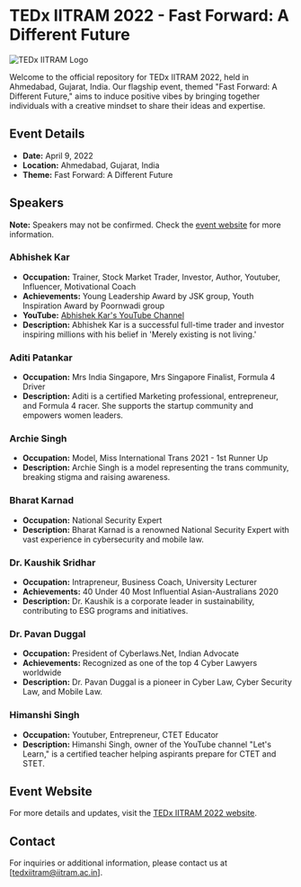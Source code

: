 # TEDx IITRAM 2022 - Fast Forward: A Different Future

![TEDx IITRAM Logo](![image](https://github.com/punjabinuclei/TedxIITRAM/assets/62651343/3c86cb41-5197-447b-bc37-4d825ab3214b)
)

Welcome to the official repository for TEDx IITRAM 2022, held in Ahmedabad, Gujarat, India. Our flagship event, themed "Fast Forward: A Different Future," aims to induce positive vibes by bringing together individuals with a creative mindset to share their ideas and expertise.

## Event Details

- **Date:** April 9, 2022
- **Location:** Ahmedabad, Gujarat, India
- **Theme:** Fast Forward: A Different Future

## Speakers

**Note:** Speakers may not be confirmed. Check the [event website](https://tedxiitram.com/) for more information.

### Abhishek Kar
- **Occupation:** Trainer, Stock Market Trader, Investor, Author, Youtuber, Influencer, Motivational Coach
- **Achievements:** Young Leadership Award by JSK group, Youth Inspiration Award by Poornwadi group
- **YouTube:** [Abhishek Kar's YouTube Channel](https://www.youtube.com/@AbhishekKar)
- **Description:** Abhishek Kar is a successful full-time trader and investor inspiring millions with his belief in 'Merely existing is not living.'

### Aditi Patankar
- **Occupation:** Mrs India Singapore, Mrs Singapore Finalist, Formula 4 Driver
- **Description:** Aditi is a certified Marketing professional, entrepreneur, and Formula 4 racer. She supports the startup community and empowers women leaders.

### Archie Singh
- **Occupation:** Model, Miss International Trans 2021 - 1st Runner Up
- **Description:** Archie Singh is a model representing the trans community, breaking stigma and raising awareness.

### Bharat Karnad
- **Occupation:** National Security Expert
- **Description:** Bharat Karnad is a renowned National Security Expert with vast experience in cybersecurity and mobile law.

### Dr. Kaushik Sridhar
- **Occupation:** Intrapreneur, Business Coach, University Lecturer
- **Achievements:** 40 Under 40 Most Influential Asian-Australians 2020
- **Description:** Dr. Kaushik is a corporate leader in sustainability, contributing to ESG programs and initiatives.

### Dr. Pavan Duggal
- **Occupation:** President of Cyberlaws.Net, Indian Advocate
- **Achievements:** Recognized as one of the top 4 Cyber Lawyers worldwide
- **Description:** Dr. Pavan Duggal is a pioneer in Cyber Law, Cyber Security Law, and Mobile Law.

### Himanshi Singh
- **Occupation:** Youtuber, Entrepreneur, CTET Educator
- **Description:** Himanshi Singh, owner of the YouTube channel "Let's Learn," is a certified teacher helping aspirants prepare for CTET and STET.

## Event Website
For more details and updates, visit the [TEDx IITRAM 2022 website](https://tedxiitram.com/).

## Contact
For inquiries or additional information, please contact us at [tedxiitram@iitram.ac.in].

